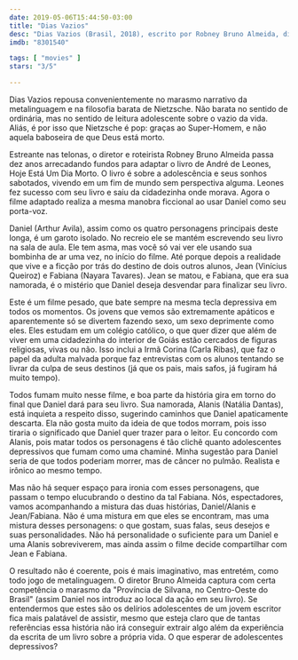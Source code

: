 ```yaml
---
date: 2019-05-06T15:44:50-03:00
title: "Dias Vazios"
desc: "Dias Vazios (Brasil, 2018), escrito por Robney Bruno Almeida, dirigido por Robney Bruno Almeida, com Arthur Avila, Natália Dantas, Vinícius Queiroz, Carla Ribas, Nayara Tavares. Crítica escrita para o site CinemAqui."
imdb: "8301540"

tags: [ "movies" ]
stars: "3/5"

---
```

Dias Vazios repousa convenientemente no marasmo narrativo da metalinguagem e na filosofia barata de Nietzsche. Não barata no sentido de ordinária, mas no sentido de leitura adolescente sobre o vazio da vida. Aliás, é por isso que Nietzsche é pop: graças ao Super-Homem, e não aquela baboseira de que Deus está morto.

Estreante nas telonas, o diretor e roteirista Robney Bruno Almeida passa dez anos arrecadando fundos para adaptar o livro de André de Leones, Hoje Está Um Dia Morto. O livro é sobre a adolescência e seus sonhos sabotados, vivendo em um fim de mundo sem perspectiva alguma. Leones fez sucesso com seu livro e saiu da cidadezinha onde morava. Agora o filme adaptado realiza a mesma manobra ficcional ao usar Daniel como seu porta-voz.

Daniel (Arthur Avila), assim como os quatro personagens principais deste longa, é um garoto isolado. No recreio ele se mantém escrevendo seu livro na sala de aula. Ele tem asma, mas você só vai ver ele usando sua bombinha de ar uma vez, no início do filme. Até porque depois a realidade que vive e a ficção por trás do destino de dois outros alunos, Jean (Vinícius Queiroz) e Fabiana (Nayara Tavares). Jean se matou, e Fabiana, que era sua namorada, é o mistério que Daniel deseja desvendar para finalizar seu livro.

Este é um filme pesado, que bate sempre na mesma tecla depressiva em todos os momentos. Os jovens que vemos são extremamente apáticos e aparentemente só se divertem fazendo sexo, um sexo deprimente como eles. Eles estudam em um colégio católico, o que quer dizer que além de viver em uma cidadezinha do interior de Goiás estão cercados de figuras religiosas, vivas ou não. Isso inclui a Irmã Corina (Carla Ribas), que faz o papel da adulta malvada porque faz entrevistas com os alunos tentando se livrar da culpa de seus destinos (já que os pais, mais safos, já fugiram há muito tempo).

Todos fumam muito nesse filme, e boa parte da história gira em torno do final que Daniel dará para seu livro. Sua namorada, Alanis (Natália Dantas), está inquieta a respeito disso, sugerindo caminhos que Daniel apaticamente descarta. Ela não gosta muito da ideia de que todos morram, pois isso tiraria o significado que Daniel quer trazer para o leitor. Eu concordo com Alanis, pois matar todos os personagens é tão clichê quanto adolescentes depressivos que fumam como uma chaminé. Minha sugestão para Daniel seria de que todos poderiam morrer, mas de câncer no pulmão. Realista e irônico ao mesmo tempo.

Mas não há sequer espaço para ironia com esses personagens, que passam o tempo elucubrando o destino da tal Fabiana. Nós, espectadores, vamos acompanhando a mistura das duas histórias, Daniel/Alanis e Jean/Fabiana. Não é uma mistura em que eles se encontram, mas uma mistura desses personagens: o que gostam, suas falas, seus desejos e suas personalidades. Não há personalidade o suficiente para um Daniel e uma Alanis sobreviverem, mas ainda assim o filme decide compartilhar com Jean e Fabiana.

O resultado não é coerente, pois é mais imaginativo, mas entretém, como todo jogo de metalinguagem. O diretor Bruno Almeida captura com certa competência o marasmo da "Província de Silvana, no Centro-Oeste do Brasil" (assim Daniel nos introduz ao local da ação em seu livro). Se entendermos que estes são os delírios adolescentes de um jovem escritor fica mais palatável de assistir, mesmo que esteja claro que de tantas referências essa história não irá conseguir extrair algo além da experiência da escrita de um livro sobre a própria vida. O que esperar de adolescentes depressivos?
